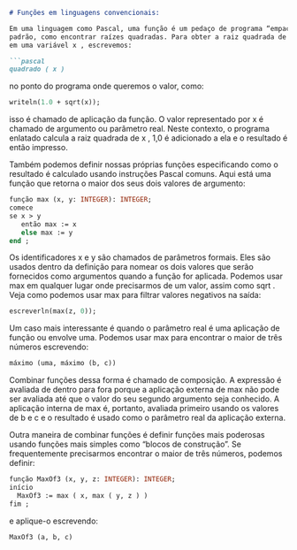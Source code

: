 ```markdown
# Funções em linguagens convencionais:

Em uma linguagem como Pascal, uma função é um pedaço de programa “empacotado” para realizar operações
padrão, como encontrar raízes quadradas. Para obter a raiz quadrada de um número positivo armazenado
em uma variável x , escrevemos:

```pascal
quadrado ( x )
```
no ponto do programa onde queremos o valor, como:

```pascal
writeln(1.0 + sqrt(x));
```
isso é chamado de aplicação da função. O valor representado por x é chamado de argumento ou parâmetro real. Neste contexto, o programa enlatado calcula a raiz quadrada de x , 1,0 é adicionado a ela e o resultado é então impresso.

Também podemos definir nossas próprias funções especificando como o resultado é calculado usando instruções Pascal comuns. Aqui está uma função que retorna o maior dos seus dois valores de argumento:

```pascal
função max (x, y: INTEGER): INTEGER; 
comece 
se x > y 
   então max := x 
   else max := y 
end ;
```
Os identificadores x e y são chamados de parâmetros formais. Eles são usados ​​dentro da definição para nomear os dois valores que serão fornecidos como argumentos quando a função for aplicada. Podemos usar max em qualquer lugar onde precisarmos de um valor, assim como sqrt . Veja como podemos usar max para filtrar valores negativos na saída:
```pascal
escreverln(max(z, 0));
```
Um caso mais interessante é quando o parâmetro real é uma aplicação de função ou envolve uma. Podemos usar max para encontrar o maior de três números escrevendo:
```pascal
máximo (uma, máximo (b, c))
```
Combinar funções dessa forma é chamado de composição. A expressão é avaliada de dentro para fora porque a aplicação externa de max não pode ser avaliada até que o valor do seu segundo argumento seja conhecido. A aplicação interna de max é, portanto, avaliada primeiro usando os valores de b e c e o resultado é usado como o parâmetro real da aplicação externa.

Outra maneira de combinar funções é definir funções mais poderosas usando funções mais simples como “blocos de construção”. Se frequentemente precisarmos encontrar o maior de três números, podemos definir:

```pascal
função MaxOf3 (x, y, z: INTEGER): INTEGER; 
início 
  MaxOf3 := max ( x, max ( y, z ) ) 
fim ;
```
e aplique-o escrevendo:
```pascal
MaxOf3 (a, b, c)
```
